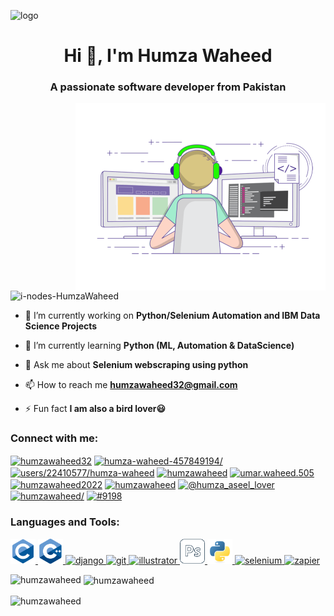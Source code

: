 ![logo](https://github.com/i-nodes-HumzaWaheed/i-nodes-HumzaWaheed/blob/main/Black%20Modern%20Digital%20Marketing%20Banner%20.png)
<h1 align="center">Hi 👋, I'm Humza Waheed</h1>
<h3 align="center">A passionate software developer from Pakistan</h3>

<img align="right" alt="coding" width="400" src="coding.gif">

<p align="left"> <img src="https://komarev.com/ghpvc/?username=i-nodes-HumzaWaheed&label=Profile%20views&color=0e75b6&style=flat" alt="i-nodes-HumzaWaheed" /> </p>

- 🔭 I’m currently working on **Python/Selenium Automation and IBM Data Science Projects**

- 🌱 I’m currently learning **Python (ML, Automation & DataScience)**

- 💬 Ask me about **Selenium webscraping using python**

- 📫 How to reach me **humzawaheed32@gmail.com**

- ⚡ Fun fact **I am also a bird lover😃**

<h3 align="left">Connect with me:</h3>
<p align="left">
<a href="https://twitter.com/humzawaheed32" target="blank"><img align="center" src="https://raw.githubusercontent.com/rahuldkjain/github-profile-readme-generator/master/src/images/icons/Social/twitter.svg" alt="humzawaheed32" height="30" width="40" /></a>
<a href="https://linkedin.com/in/humza-waheed-457849194/" target="blank"><img align="center" src="https://raw.githubusercontent.com/rahuldkjain/github-profile-readme-generator/master/src/images/icons/Social/linked-in-alt.svg" alt="humza-waheed-457849194/" height="30" width="40" /></a>
<a href="https://stackoverflow.com/users/users/22410577/humza-waheed" target="blank"><img align="center" src="https://raw.githubusercontent.com/rahuldkjain/github-profile-readme-generator/master/src/images/icons/Social/stack-overflow.svg" alt="users/22410577/humza-waheed" height="30" width="40" /></a>
<a href="https://kaggle.com/humzawaheed" target="blank"><img align="center" src="https://raw.githubusercontent.com/rahuldkjain/github-profile-readme-generator/master/src/images/icons/Social/kaggle.svg" alt="humzawaheed" height="30" width="40" /></a>
<a href="https://fb.com/umar.waheed.505" target="blank"><img align="center" src="https://raw.githubusercontent.com/rahuldkjain/github-profile-readme-generator/master/src/images/icons/Social/facebook.svg" alt="umar.waheed.505" height="30" width="40" /></a>
<a href="https://instagram.com/humzawaheed2022" target="blank"><img align="center" src="https://raw.githubusercontent.com/rahuldkjain/github-profile-readme-generator/master/src/images/icons/Social/instagram.svg" alt="humzawaheed2022" height="30" width="40" /></a>
<a href="https://www.behance.net/humzawaheed" target="blank"><img align="center" src="https://raw.githubusercontent.com/rahuldkjain/github-profile-readme-generator/master/src/images/icons/Social/behance.svg" alt="humzawaheed" height="30" width="40" /></a>
<a href="https://www.youtube.com/c/@humza_aseel_lover" target="blank"><img align="center" src="https://raw.githubusercontent.com/rahuldkjain/github-profile-readme-generator/master/src/images/icons/Social/youtube.svg" alt="@humza_aseel_lover" height="30" width="40" /></a>
<a href="https://www.leetcode.com/humzawaheed/" target="blank"><img align="center" src="https://raw.githubusercontent.com/rahuldkjain/github-profile-readme-generator/master/src/images/icons/Social/leet-code.svg" alt="humzawaheed/" height="30" width="40" /></a>
<a href="https://discord.gg/#9198" target="blank"><img align="center" src="https://raw.githubusercontent.com/rahuldkjain/github-profile-readme-generator/master/src/images/icons/Social/discord.svg" alt="#9198" height="30" width="40" /></a>
</p>

<h3 align="left">Languages and Tools:</h3>
<p align="left"> <a href="https://www.cprogramming.com/" target="_blank" rel="noreferrer"> <img src="https://raw.githubusercontent.com/devicons/devicon/master/icons/c/c-original.svg" alt="c" width="40" height="40"/> </a> <a href="https://www.w3schools.com/cpp/" target="_blank" rel="noreferrer"> <img src="https://raw.githubusercontent.com/devicons/devicon/master/icons/cplusplus/cplusplus-original.svg" alt="cplusplus" width="40" height="40"/> </a> <a href="https://www.djangoproject.com/" target="_blank" rel="noreferrer"> <img src="https://cdn.worldvectorlogo.com/logos/django.svg" alt="django" width="40" height="40"/> </a> <a href="https://git-scm.com/" target="_blank" rel="noreferrer"> <img src="https://www.vectorlogo.zone/logos/git-scm/git-scm-icon.svg" alt="git" width="40" height="40"/> </a> <a href="https://www.adobe.com/in/products/illustrator.html" target="_blank" rel="noreferrer"> <img src="https://www.vectorlogo.zone/logos/adobe_illustrator/adobe_illustrator-icon.svg" alt="illustrator" width="40" height="40"/> </a> <a href="https://www.photoshop.com/en" target="_blank" rel="noreferrer"> <img src="https://raw.githubusercontent.com/devicons/devicon/master/icons/photoshop/photoshop-line.svg" alt="photoshop" width="40" height="40"/> </a> <a href="https://www.python.org" target="_blank" rel="noreferrer"> <img src="https://raw.githubusercontent.com/devicons/devicon/master/icons/python/python-original.svg" alt="python" width="40" height="40"/> </a> <a href="https://www.selenium.dev" target="_blank" rel="noreferrer"> <img src="https://raw.githubusercontent.com/detain/svg-logos/780f25886640cef088af994181646db2f6b1a3f8/svg/selenium-logo.svg" alt="selenium" width="40" height="40"/> </a> <a href="https://zapier.com" target="_blank" rel="noreferrer"> <img src="https://www.vectorlogo.zone/logos/zapier/zapier-icon.svg" alt="zapier" width="40" height="40"/> </a> </p>

<p><img align="left" src="https://github-readme-stats.vercel.app/api/top-langs?username=i-nodes-HumzaWaheed&show_icons=true&locale=en&layout=compact" alt="humzawaheed" /></p>

<p>&nbsp;<img align="center" src="https://github-readme-stats.vercel.app/api?username=i-nodes-HumzaWaheed&show_icons=true&locale=en" alt="humzawaheed" /></p>

<p><img align="center" src="https://github-readme-streak-stats.herokuapp.com/?user=i-nodes-HumzaWaheed&" alt="humzawaheed" /></p>